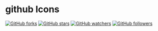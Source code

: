 # github Icons


[![GitHub forks](https://img.shields.io/github/forks/xgqfrms/xgqfrms.svg?style=social&label=Fork)](https://github.com/xgqfrms/xgqfrms)
[![GitHub stars](https://img.shields.io/github/stars/xgqfrms/xgqfrms.svg?style=social&label=Star&)](https://github.com/xgqfrms/xgqfrms)
[![GitHub watchers](https://img.shields.io/github/watchers/xgqfrms/xgqfrms.svg?style=social&label=Watch&)](https://github.com/xgqfrms/xgqfrms)
[![GitHub followers](https://img.shields.io/github/followers/xgqfrms.svg?style=social&label=Follow&)](https://github.com/xgqfrms)


